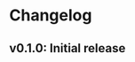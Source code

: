 <!--
SPDX-FileCopyrightText: 2024-2025 Helmholtz-Zentrum hereon GmbH

SPDX-License-Identifier: CC0-1.0
-->

# Changelog

## v0.1.0: Initial release
